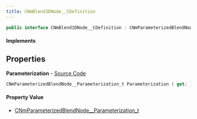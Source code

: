 ```yaml
---
title: CNmBlend1DNode__CDefinition
---
```


```csharp
public interface CNmBlend1DNode__CDefinition : CNmParameterizedBlendNode__CDefinition, CNmPoseNode__CDefinition, CNmGraphNode__CDefinition, ISchemaClass<CNmGraphNode__CDefinition>, ISchemaClass<CNmPoseNode__CDefinition>, ISchemaClass<CNmParameterizedBlendNode__CDefinition>, ISchemaClass<CNmBlend1DNode__CDefinition>, ISchemaField, ISchemaClass, INativeHandle
```

#### Implements

## Properties

**Parameterization** - [Source Code](https://github.com/swiftly-solution/swiftlys2/blob/master/managed/src/SwiftlyS2.Generated/Schemas/Interfaces/CNmBlend1DNode__CDefinition.cs#L16)

```csharp
CNmParameterizedBlendNode__Parameterization_t Parameterization { get; }
```

#### Property Value

- [CNmParameterizedBlendNode__Parameterization_t](/docs/api/shared/schemadefinitions/cnmparameterizedblendnode__parameterization_t)

